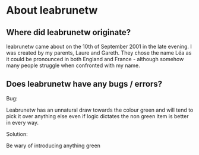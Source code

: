 # About leabrunetw
## Where did leabrunetw originate?
leabrunetw came about on the 10th of September 2001 in the late evening. I was created by my parents, Laure and Gareth. They chose the name Léa as it could be pronounced in both England and France - although somehow many people struggle when confronted with my name.
## Does leabrunetw have any bugs / errors?
Bug:
<p> Leabrunetw has an unnatural draw towards the colour green and will tend to pick it over anything else even if logic dictates the non green item is better in every way. 
<p> Solution:
<p> Be wary of introducing anything green
